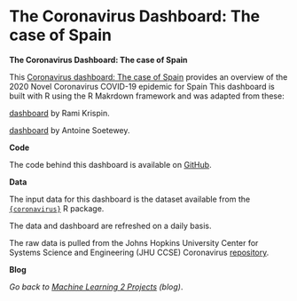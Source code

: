 # The Coronavirus Dashboard: The case of Spain

**The Coronavirus Dashboard: The case of Spain**

This [Coronavirus dashboard: The case of Spain](https://rpubs.com/AdSan-R/COVID19_Spain) provides an overview of the 2020 Novel Coronavirus COVID-19 epidemic for Spain This dashboard is built with R using the R Makrdown framework and was adapted from these:

[dashboard](https://ramikrispin.github.io/coronavirus_dashboard/) by Rami Krispin.

[dashboard](https://www.antoinesoetewey.com/files/coronavirus-dashboard.html) by Antoine Soetewey.

**Code**

The code behind this dashboard is available on [GitHub](https://github.com/AntoineSoetewey/coronavirus_dashboard).

**Data**

The input data for this dashboard is the dataset available from the [`{coronavirus}`](https://raw.githubusercontent.com/RamiKrispin/coronavirus/master/csv/coronavirus.csv) R package. 

The data and dashboard are refreshed on a daily basis.

The raw data is pulled from the Johns Hopkins University Center for Systems Science and Engineering (JHU CCSE) Coronavirus [repository](https://github.com/RamiKrispin/coronavirus-csv).

**Blog**

*Go back to [Machine Learning 2 Projects](https://www.ml2projects.com/) (blog)*.
